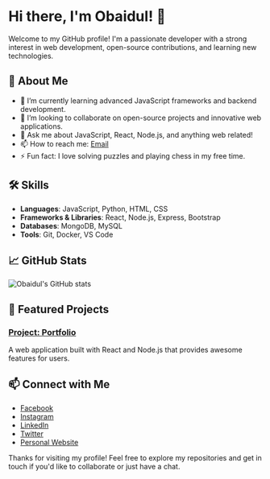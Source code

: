 # Hi there, I'm Obaidul! 👋

Welcome to my GitHub profile! I'm a passionate developer with a strong interest in web development, open-source contributions, and learning new technologies.

## 🚀 About Me

- 🌱 I’m currently learning advanced JavaScript frameworks and backend development.
- 👯 I’m looking to collaborate on open-source projects and innovative web applications.
- 💬 Ask me about JavaScript, React, Node.js, and anything web related!
- 📫 How to reach me: [Email](mailto:obaidulhoquectg@outlook.com)
- ⚡ Fun fact: I love solving puzzles and playing chess in my free time.

## 🛠️ Skills

- **Languages**: JavaScript, Python, HTML, CSS
- **Frameworks & Libraries**: React, Node.js, Express, Bootstrap
- **Databases**: MongoDB, MySQL
- **Tools**: Git, Docker, VS Code

## 📈 GitHub Stats

![Obaidul's GitHub stats](https://github-readme-stats.vercel.app/api?username=obaidulctg&show_icons=true&theme=radical)

## 🌟 Featured Projects

### [Project: Portfolio ](https://github.com/obaidulctg/o)
A web application built with React and Node.js that provides awesome features for users.

## 📫 Connect with Me

- [Facebook](https://facebook.com/obaidulhoquectg )
- [Instagram](https://instagram.com/obaidulhoquectg)
- [LinkedIn](https://www.linkedin.com/in/obaidulhoquectg)
- [Twitter](https://twitter.com/obaidulhoquectg)
- [Personal Website](https://obaidulctg.github.io/obaidul)

Thanks for visiting my profile! Feel free to explore my repositories and get in touch if you'd like to collaborate or just have a chat.
